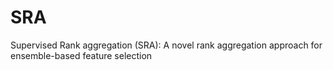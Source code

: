 # SRA
Supervised Rank aggregation (SRA): A novel rank aggregation approach for ensemble-based feature selection
